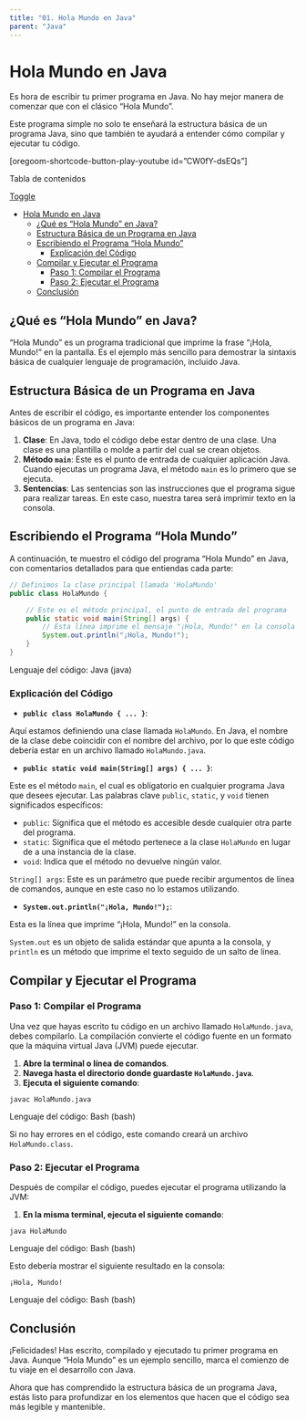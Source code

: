 ```yaml
---
title: "01. Hola Mundo en Java"
parent: "Java"
---
```


Hola Mundo en Java
==================

Es hora de escribir tu primer programa en Java. No hay mejor manera de comenzar que con el clásico “Hola Mundo”.

Este programa simple no solo te enseñará la estructura básica de un programa Java, sino que también te ayudará a entender cómo compilar y ejecutar tu código.

\[oregoom-shortcode-button-play-youtube id=”CW0fY-dsEQs”\]

Tabla de contenidos

[Toggle](#)

- [Hola Mundo en Java](#hola-mundo-en-java)
  - [¿Qué es “Hola Mundo” en Java?](#qué-es-hola-mundo-en-java)
  - [Estructura Básica de un Programa en Java](#estructura-básica-de-un-programa-en-java)
  - [Escribiendo el Programa “Hola Mundo”](#escribiendo-el-programa-hola-mundo)
    - [Explicación del Código](#explicación-del-código)
  - [Compilar y Ejecutar el Programa](#compilar-y-ejecutar-el-programa)
    - [Paso 1: Compilar el Programa](#paso-1-compilar-el-programa)
    - [Paso 2: Ejecutar el Programa](#paso-2-ejecutar-el-programa)
  - [Conclusión](#conclusión)

¿Qué es “Hola Mundo” en Java?
-----------------------------

“Hola Mundo” es un programa tradicional que imprime la frase “¡Hola, Mundo!” en la pantalla. Es el ejemplo más sencillo para demostrar la sintaxis básica de cualquier lenguaje de programación, incluido Java.

Estructura Básica de un Programa en Java
----------------------------------------

Antes de escribir el código, es importante entender los componentes básicos de un programa en Java:

1.  **Clase**: En Java, todo el código debe estar dentro de una clase. Una clase es una plantilla o molde a partir del cual se crean objetos.
2.  **Método `main`**: Este es el punto de entrada de cualquier aplicación Java. Cuando ejecutas un programa Java, el método `main` es lo primero que se ejecuta.
3.  **Sentencias**: Las sentencias son las instrucciones que el programa sigue para realizar tareas. En este caso, nuestra tarea será imprimir texto en la consola.

Escribiendo el Programa “Hola Mundo”
------------------------------------

A continuación, te muestro el código del programa “Hola Mundo” en Java, con comentarios detallados para que entiendas cada parte:
```java
// Definimos la clase principal llamada 'HolaMundo'
public class HolaMundo {

    // Este es el método principal, el punto de entrada del programa
    public static void main(String[] args) {
        // Esta línea imprime el mensaje "¡Hola, Mundo!" en la consola
        System.out.println("¡Hola, Mundo!");
    }
}
```
Lenguaje del código: Java (java)

### Explicación del Código

*   **`public class HolaMundo { ... }`**:

Aquí estamos definiendo una clase llamada `HolaMundo`. En Java, el nombre de la clase debe coincidir con el nombre del archivo, por lo que este código debería estar en un archivo llamado `HolaMundo.java`.

*   **`public static void main(String[] args) { ... }`**:

Este es el método `main`, el cual es obligatorio en cualquier programa Java que desees ejecutar. Las palabras clave `public`, `static`, y `void` tienen significados específicos:

*   `public`: Significa que el método es accesible desde cualquier otra parte del programa.
*   `static`: Significa que el método pertenece a la clase `HolaMundo` en lugar de a una instancia de la clase.
*   `void`: Indica que el método no devuelve ningún valor.

`String[] args`: Este es un parámetro que puede recibir argumentos de línea de comandos, aunque en este caso no lo estamos utilizando.

*   **`System.out.println("¡Hola, Mundo!");`**:

Esta es la línea que imprime “¡Hola, Mundo!” en la consola.

`System.out` es un objeto de salida estándar que apunta a la consola, y `println` es un método que imprime el texto seguido de un salto de línea.

Compilar y Ejecutar el Programa
-------------------------------

### Paso 1: Compilar el Programa

Una vez que hayas escrito tu código en un archivo llamado `HolaMundo.java`, debes compilarlo. La compilación convierte el código fuente en un formato que la máquina virtual Java (JVM) puede ejecutar.

1.  **Abre la terminal o línea de comandos**.
2.  **Navega hasta el directorio donde guardaste `HolaMundo.java`**.
3.  **Ejecuta el siguiente comando**:

   `javac HolaMundo.java`

Lenguaje del código: Bash (bash)

Si no hay errores en el código, este comando creará un archivo `HolaMundo.class`.

### Paso 2: Ejecutar el Programa

Después de compilar el código, puedes ejecutar el programa utilizando la JVM:

1.  **En la misma terminal, ejecuta el siguiente comando**:

   `java HolaMundo`

Lenguaje del código: Bash (bash)

Esto debería mostrar el siguiente resultado en la consola:

   `¡Hola, Mundo!`

Lenguaje del código: Bash (bash)

Conclusión
----------

¡Felicidades! Has escrito, compilado y ejecutado tu primer programa en Java. Aunque “Hola Mundo” es un ejemplo sencillo, marca el comienzo de tu viaje en el desarrollo con Java.

Ahora que has comprendido la estructura básica de un programa Java, estás listo para profundizar en los elementos que hacen que el código sea más legible y mantenible.